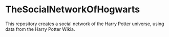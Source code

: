 # TheSocialNetworkOfHogwarts

This repository creates a social network of the Harry Potter universe, using data from the Harry Potter Wikia.
